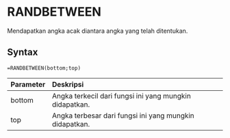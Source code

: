 # RANDBETWEEN

Mendapatkan angka acak diantara angka yang telah ditentukan.

## Syntax

```text
=RANDBETWEEN(bottom;top)
```

| Parameter | Deskripsi |
| :--- | :--- |
| bottom | Angka terkecil dari fungsi ini yang mungkin didapatkan. |
| top | Angka terbesar dari fungsi ini yang mungkin didapatkan. |

